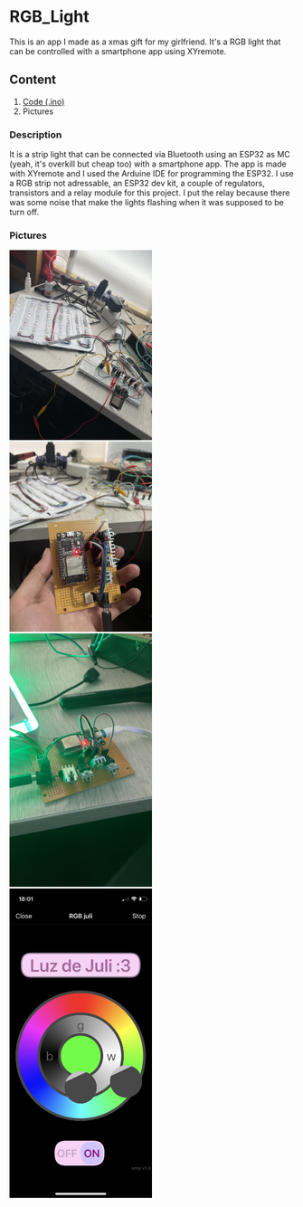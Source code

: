 # RGB_Light
This is an app I made as a xmas gift for my girlfriend. It's a RGB light that can be controlled with a smartphone app using XYremote.

## Content
1. [Code (.ino)](https://github.com/smorap/RGB_Light/tree/main/RGB_BT)
2. Pictures

### Description
It is a strip light that can be connected via Bluetooth using an ESP32 as MC (yeah, it's overkill but cheap too) with a smartphone app. The app is made with XYremote and I used the Arduine IDE for programming the ESP32.
I use a RGB strip not adressable, an ESP32 dev kit, a couple of regulators, transistors and a relay module for this project. 
I put the relay because there was some noise that make the lights flashing when it was supposed to be turn off. 

### Pictures
<img src="https://github.com/smorap/RGB_Light/blob/main/img/IMG_PROTO.JPG" width=50% height=50%>
<img src="https://github.com/smorap/RGB_Light/blob/main/img/IMG_ESP.JPG" width=50% height=50%>
<img src="https://github.com/smorap/RGB_Light/blob/main/img/IMG_working.JPG" width=50% height=50%>
<img src="https://github.com/smorap/RGB_Light/blob/main/img/IMG_APP.PNG" width=50% height=50%>
